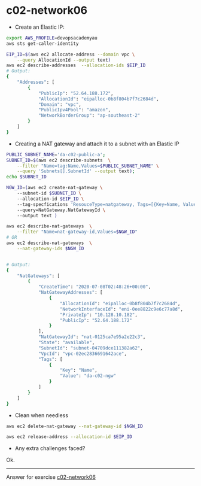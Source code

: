 # c02-network06


- Create an Elastic IP:
```bash
export AWS_PROFILE=devopsacademyau
aws sts get-caller-identity

EIP_ID=$(aws ec2 allocate-address --domain vpc \
    --query AllocationId --output text)
aws ec2 describe-addresses  --allocation-ids $EIP_ID
# Output:
{
    "Addresses": [
        {
            "PublicIp": "52.64.188.172",
            "AllocationId": "eipalloc-0b8f804b7f7c2684d",
            "Domain": "vpc",
            "PublicIpv4Pool": "amazon",
            "NetworkBorderGroup": "ap-southeast-2"
        }
    ]
}


```
- Creating a NAT gateway and attach it to a subnet with an Elastic IP
```bash
PUBLIC_SUBNET_NAME='da-c02-public-a';
SUBNET_ID=$(aws ec2 describe-subnets  \
    --filter "Name=tag:Name,Values=$PUBLIC_SUBNET_NAME" \
    --query 'Subnets[].SubnetId' --output text);
echo $SUBNET_ID

NGW_ID=(aws ec2 create-nat-gateway \
    --subnet-id $SUBNET_ID \
    --allocation-id $EIP_ID \
    --tag-specfications 'ResouceType=natgateway, Tags=[{Key=Name, Value=da-c02-ngw}] ' \
    --query=NatGateway.NatGatewayId \
    --output text )

aws ec2 describe-nat-gateways  \
    --filter "Name=nat-gateway-id,Values=$NGW_ID"
# OR 
aws ec2 describe-nat-gateways  \
    --nat-gateway-ids $NGW_ID


# Output:
{
    "NatGateways": [
        {
            "CreateTime": "2020-07-08T02:48:26+00:00",
            "NatGatewayAddresses": [
                {
                    "AllocationId": "eipalloc-0b8f804b7f7c2684d",
                    "NetworkInterfaceId": "eni-0ee8822c9e6c77a8d",
                    "PrivateIp": "10.128.10.182",
                    "PublicIp": "52.64.188.172"
                }
            ],
            "NatGatewayId": "nat-0125ca7e95a2e22c3",
            "State": "available",
            "SubnetId": "subnet-04709dce111382a62",
            "VpcId": "vpc-02ec2836691642ace",
            "Tags": [
                {
                    "Key": "Name",
                    "Value": "da-c02-ngw"
                }
            ]
        }
    ]
}


```
- Clean when needless
```bash
aws ec2 delete-nat-gateway --nat-gateway-id $NGW_ID

aws ec2 release-address --allocation-id $EIP_ID
```

- Any extra challenges faced?

Ok.

<!-- Don't change anything below this point-->
***
Answer for exercise [c02-network06](https://github.com/devopsacademyau/academy/blob/893381c6f0b69434d9e8597d3d4b1c17f9bc1371/classes/02class/exercises/c02-network06/README.md)